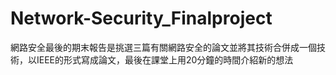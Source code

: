 # Network-Security_Finalproject

網路安全最後的期末報告是挑選三篇有關網路安全的論文並將其技術合併成一個技術，以IEEE的形式寫成論文，最後在課堂上用20分鐘的時間介紹新的想法
